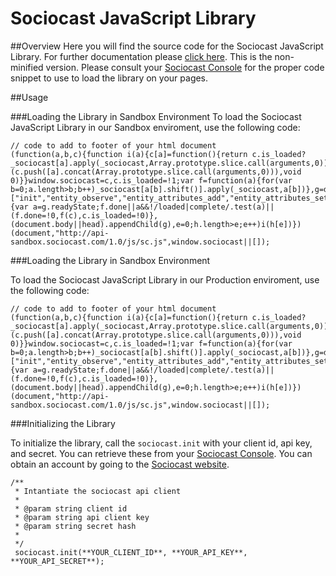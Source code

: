 # Sociocast JavaScript Library

##Overview
Here you will find the source code for the Sociocast JavaScript Library. For further documentation please [click here](http://www.sociocast.com). This is the non-minified version. Please consult your [Sociocast Console](http://console.sociocast.com) for the proper code snippet to use to load the library on your pages. 

##Usage

###Loading the Library in Sandbox Environment
To load the Sociocast JavaScript Library in our Sandbox enviroment, use the following code:

    // code to add to footer of your html document
    (function(a,b,c){function i(a){c[a]=function(){return c.is_loaded?_sociocast[a].apply(_sociocast,Array.prototype.slice.call(arguments,0)):(c.push([a].concat(Array.prototype.slice.call(arguments,0))),void 0)}}window.sociocast=c,c.is_loaded=!1;var f=function(a){for(var b=0;a.length>b;b++)_sociocast[a[b].shift()].apply(_sociocast,a[b])},g=document.createElement("script"),h=["init","entity_observe","entity_attributes_add","entity_attributes_set","entity_attributes_del","entity_attributes_modify","entity_profile"];for(g.type="text/javascript",g.src=b,g.async=!0,g.onreadystatechange=g.onload=function(){var a=g.readyState;f.done||a&&!/loaded|complete/.test(a)||(f.done=!0,f(c),c.is_loaded=!0)},(document.body||head).appendChild(g),e=0;h.length>e;e++)i(h[e])})(document,"http://api-sandbox.sociocast.com/1.0/js/sc.js",window.sociocast||[]);

###Loading the Library in Sandbox Environment

To load the Sociocast JavaScript Library in our Production enviroment, use the following code:

    // code to add to footer of your html document
    (function(a,b,c){function i(a){c[a]=function(){return c.is_loaded?_sociocast[a].apply(_sociocast,Array.prototype.slice.call(arguments,0)):(c.push([a].concat(Array.prototype.slice.call(arguments,0))),void 0)}}window.sociocast=c,c.is_loaded=!1;var f=function(a){for(var b=0;a.length>b;b++)_sociocast[a[b].shift()].apply(_sociocast,a[b])},g=document.createElement("script"),h=["init","entity_observe","entity_attributes_add","entity_attributes_set","entity_attributes_del","entity_attributes_modify","entity_profile"];for(g.type="text/javascript",g.src=b,g.async=!0,g.onreadystatechange=g.onload=function(){var a=g.readyState;f.done||a&&!/loaded|complete/.test(a)||(f.done=!0,f(c),c.is_loaded=!0)},(document.body||head).appendChild(g),e=0;h.length>e;e++)i(h[e])})(document,"http://api-sandbox.sociocast.com/1.0/js/sc.js",window.sociocast||[]);

###Initializing the Library

To initialize the library, call the `sociocast.init` with your client id, api key, and secret. You can retrieve these from your [Sociocast Console](https://console.sociocast.com). You can obtain an account by going to the [Sociocast website](http://www.sociocast.com).  

    /**
     * Intantiate the sociocast api client
     *
     * @param string client id
     * @param string api client key
     * @param string secret hash
     *
     */
     sociocast.init(**YOUR_CLIENT_ID**, **YOUR_API_KEY**, **YOUR_API_SECRET**);
     
     
